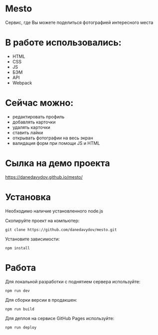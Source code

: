 # Mesto

Сервис, где Вы можете поделиться фотографией интересного места

# В работе использовались:
- HTML 
- CSS 
- JS
- БЭМ
- API
- Webpack

# Сейчас можно:
- редактировать профиль
- добавлять карточки
- удалять карточки
- ставить лайки
- открывать фотографии на весь экран
- валидация форм при помощи JS и HTML

# Сылка на демо проекта
https://danedavydov.github.io/mesto/

# Установка

Необходимо наличие установленного node.js

Скопируйте проект на компьютер:
```
git clone https://github.com/danedavydov/mesto.git
```

Установите зависимости:
```
npm install
```

# Работа
Для локальной разработки с поднятием сервера используйте:
```
npm run dev
```
Для сборки версии в продакшен:
```
npm run build
```
Для деплоя на сервисе GitHub Pages используйте:
```
npm run deploy
```

